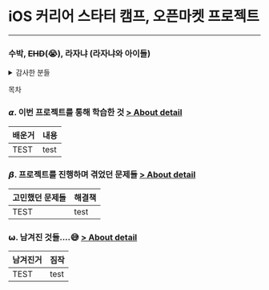 # iOS 커리어 스타터 캠프, 오픈마켓 프로젝트

---

### 수박, ~~EHD~~(😭), 라자냐 (라자냐와 아이들)
<details>
<summary>감사한 분들</summary>
<div>

프로젝트를 진행하면서 부족한 지식에 대해 특히
> 지스: <https://github.com/hrjy6278> <br>
> 타코캣: <https://github.com/Ldoy> <br>
> 코든: <https://github.com/ictechgy> <br>
> 루얀: <https://github.com/KimWanki> <br>
> 
의 도움을 받았습니다

</div>
</details>

목차

### 𝞪. 이번 프로젝트를 통해 학습한 것 [> About detail](./docs/learned/README.md)
|배운거|내용|
|---|---|
|TEST|test|

### 𝞫. 프로젝트를 진행하며 겪었던 문제들  [> About detail](./docs/issue/README.md)
|고민했던 문제들|해결책|
|---|---|
|TEST|test|

### 𝞈. 남겨진 것들....😅  [> About detail](./docs/remained/README.md)

|남겨진거|짐작|
|---|---|
|TEST|test|